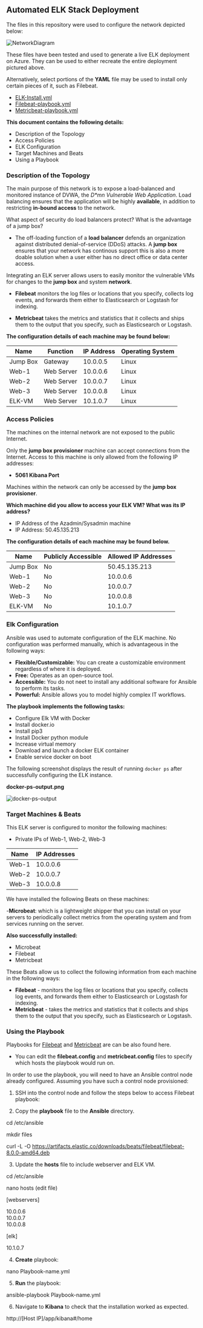 ## Automated ELK Stack Deployment
The files in this repository were used to configure the network depicted below:

![NetworkDiagram](https://user-images.githubusercontent.com/99365720/153497900-453d44be-7c24-480e-83ef-07ad874bae6a.png)


These files have been tested and used to generate a live ELK deployment on Azure. They can be used to either recreate the entire deployment pictured above. 

Alternatively, select portions of the **YAML** file may be used to install only certain pieces of it, such as Filebeat.

- [ELK-Install.yml](https://github.com/MartinaBialek/CyberBootcamp-UofO-Project-1/blob/ab7475d51289cb04ee9b21ba2ed2c981a5d687f6/Ansible/install-elk.yml)
- [Filebeat-playbook.yml](https://github.com/MartinaBialek/CyberBootcamp-UofO-Project-1/blob/9b6c661e16864902b8fa4cbec37bf6c0acb713e8/Ansible/filebeat-playbook.yml)
- [Metricbeat-playbook.yml](https://github.com/MartinaBialek/CyberBootcamp-UofO-Project-1/blob/9b6c661e16864902b8fa4cbec37bf6c0acb713e8/Ansible/metricbeat-playbook.yml)
 
**This document contains the following details:**

- Description of the Topology
- Access Policies
- ELK Configuration
- Target Machines and Beats
- Using a Playbook

### Description of the Topology

The main purpose of this network is to expose a load-balanced and monitored instance of DVWA, the _D*mn Vulnerable Web Application_.
Load balancing ensures that the application will be highly **available**, in addition to restricting **in-bound access** to the network.

What aspect of security do load balancers protect? What is the advantage of a jump box?

- The off-loading function of a **load balancer** defends an organization against distributed denial-of-service (DDoS) attacks. A **jump box** ensures that your network has continous support this is also a more doable solution when a user either has no direct office or data center access.

Integrating an ELK server allows users to easily monitor the vulnerable VMs for changes to the **jump box** and system **network**.

- **Filebeat** monitors the log files or locations that you specify, collects log events, and forwards them either to Elasticsearch or Logstash for indexing.

- **Metricbeat** takes the metrics and statistics that it collects and ships them to the output that you specify, such as Elasticsearch or Logstash. 

**The configuration details of each machine may be found below:**

| Name     | Function | IP Address | Operating System|
|----------|----------|------------|-----------------|
| Jump Box | Gateway  | 10.0.0.5   |  Linux          |
| Web-1    |Web Server| 10.0.0.6   |  Linux          |
| Web-2    |Web Server| 10.0.0.7   |  Linux          |
| Web-3    |Web Server| 10.0.0.8   |  Linux          |
| ELK-VM   |Web Server| 10.1.0.7   |  Linux          |

### Access Policies
The machines on the internal network are not exposed to the public Internet. 

Only the **jump box provisioner** machine can accept connections from the Internet. Access to this machine is only allowed from the following IP addresses:
- **5061 Kibana Port**

Machines within the network can only be accessed by the **jump box provisioner**.

**Which machine did you allow to access your ELK VM? What was its IP address?**
- IP Address of the Azadmin/Sysadmin machine
- IP Address: 50.45.135.213

**The configuration details of each machine may be found below.**

| Name     | Publicly Accessible | Allowed IP Addresses |
|----------|---------------------|----------------------|
| Jump Box |    No               | 50.45.135.213        |
|  Web-1   |    No               | 10.0.0.6             |
|  Web-2   |    No               | 10.0.0.7             |
|  Web-3   |    No               | 10.0.0.8             |
| ELK-VM   |    No               | 10.1.0.7             |  

### Elk Configuration
Ansible was used to automate configuration of the ELK machine. No configuration was performed manually, which is advantageous in the following ways:

- **Flexible/Customizable:** You can create a customizable environment regardless of where it is deployed.  
- **Free:** Operates as an open-source tool.
- **Accessible:** You do not neet to install any additional software for Ansible to perform its tasks. 
- **Powerful:** Ansible allows you to model highly complex IT workflows.

**The playbook implements the following tasks:** 

- Configure Elk VM with Docker
- Install docker.io
- Install pip3
- Install Docker python module
- Increase virtual memory
- Download and launch a docker ELK container
- Enable service docker on boot

The following screenshot displays the result of running `docker ps` after successfully configuring the ELK instance.


**docker-ps-output.png**

![docker-ps-output](https://user-images.githubusercontent.com/99365720/153778045-32e1f45e-0ef1-4a36-8b02-b1f8438fb4c8.png)




### Target Machines & Beats

This ELK server is configured to monitor the following machines: 

- Private IPs of Web-1, Web-2, Web-3

| Name     |    IP Addresses     |
|----------|---------------------|
|  Web-1   | 10.0.0.6            |
|  Web-2   | 10.0.0.7            |
|  Web-3   | 10.0.0.8            |


We have installed the following Beats on these machines:

-**Microbeat**: which is a lightweight shipper that you can install on your servers to periodically collect metrics from the operating system and from services running on the server. 

**Also successfully installed:**
- Microbeat
- Filebeat
- Metricbeat

These Beats allow us to collect the following information from each machine in the following ways:

- **Filebeat** - monitors the log files or locations that you specify, collects log events, and forwards them either to Elasticsearch or Logstash for indexing.
- **Metricbeat** - takes the metrics and statistics that it collects and ships them to the output that you specify, such as Elasticsearch or Logstash.

### Using the Playbook

Playbooks for [Filebeat](https://github.com/MartinaBialek/CyberBootcamp-UofO-Project-1/blob/0042ece19b85cb12278a9cf4ff4aad3faac4eb5a/Ansible/filebeat-playbook.yml) and [Metricbeat](https://github.com/MartinaBialek/CyberBootcamp-UofO-Project-1/blob/0042ece19b85cb12278a9cf4ff4aad3faac4eb5a/Ansible/metricbeat-playbook.yml) are can be also found here.

- You can edit the **filebeat.config** and **metricbeat.config** files to specify which hosts the playbook would run on.

In order to use the playbook, you will need to have an Ansible control node already configured. Assuming you have such a control node provisioned: 

1. SSH into the control node and follow the steps below to access Filebeat playbook:

2. Copy the **playbook** file to the **Ansible** directory.

cd /etc/ansible

mkdir files

curl -L -O https://artifacts.elastic.co/downloads/beats/filebeat/filebeat-8.0.0-amd64.deb

3. Update the **hosts** file to include webserver and ELK VM.


cd /etc/ansible

nano hosts (edit file)

[webservers]

10.0.0.6  
10.0.0.7  
10.0.0.8


[elk]

10.1.0.7

4. **Create** playbook:

nano Playbook-name.yml

5. **Run** the playbook:

ansible-playbook Playbook-name.yml

6. Navigate to **Kibana** to check that the installation worked as expected.

http://[Host IP]/app/kibana#/home
